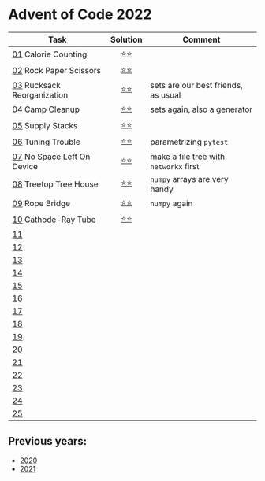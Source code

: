 # Advent of Code 2022



| Task                                                              |         Solution          | Comment                                |
|-------------------------------------------------------------------|:-------------------------:|----------------------------------------|
| [01](https://adventofcode.com/2022/day/1) Calorie Counting        | [⭐⭐](year_2022/day_01.py) ||
| [02](https://adventofcode.com/2022/day/2) Rock Paper Scissors     | [⭐⭐](year_2022/day_02.py) ||
| [03](https://adventofcode.com/2022/day/3) Rucksack Reorganization | [⭐⭐](year_2022/day_03.py) | sets are our best friends, as usual    |
| [04](https://adventofcode.com/2022/day/4) Camp Cleanup            | [⭐⭐](year_2022/day_04.py) | sets again, also a generator           |
| [05](https://adventofcode.com/2022/day/5) Supply Stacks           | [⭐⭐](year_2022/day_05.py) |                                        |
| [06](https://adventofcode.com/2022/day/6) Tuning Trouble          | [⭐⭐](year_2022/day_06.py) | parametrizing `pytest`                 |
| [07](https://adventofcode.com/2022/day/7) No Space Left On Device | [⭐⭐](year_2022/day_07.py) | make a file tree with `networkx` first |
| [08](https://adventofcode.com/2022/day/8) Treetop Tree House      | [⭐⭐](year_2022/day_08.py) | `numpy` arrays are very handy          |
| [09](https://adventofcode.com/2022/day/9) Rope Bridge             | [⭐⭐](year_2022/day_09.py) | `numpy` again                          |
| [10](https://adventofcode.com/2022/day/10) Cathode-Ray Tube       | [⭐⭐](year_2022/day_10.py) |
| [11](https://adventofcode.com/2022/day/11)                        |                           |                                        |
| [12](https://adventofcode.com/2022/day/12)                        |                           |                                        |
| [13](https://adventofcode.com/2022/day/13)                        |                           ||
| [14](https://adventofcode.com/2022/day/14)                        |                           |                                        |
| [15](https://adventofcode.com/2022/day/15)                        |                           |                                        |
| [16](https://adventofcode.com/2022/day/16)                        |                           |                                        |
| [17](https://adventofcode.com/2022/day/17)                        |                           |                                        |
| [18](https://adventofcode.com/2022/day/18)                        |                           |
| [19](https://adventofcode.com/2022/day/19)                        |                           |
| [20](https://adventofcode.com/2022/day/20)                        |                           |
| [21](https://adventofcode.com/2022/day/21)                        |                           |
| [22](https://adventofcode.com/2022/day/22)                        |                           |
| [23](https://adventofcode.com/2022/day/23)                        |                           |
| [24](https://adventofcode.com/2022/day/24)                        |                           |
| [25](https://adventofcode.com/2022/day/25)                        |                           |


## Previous years:
* [2020](year_2020/README.md)
* [2021](year_2021/README.md)